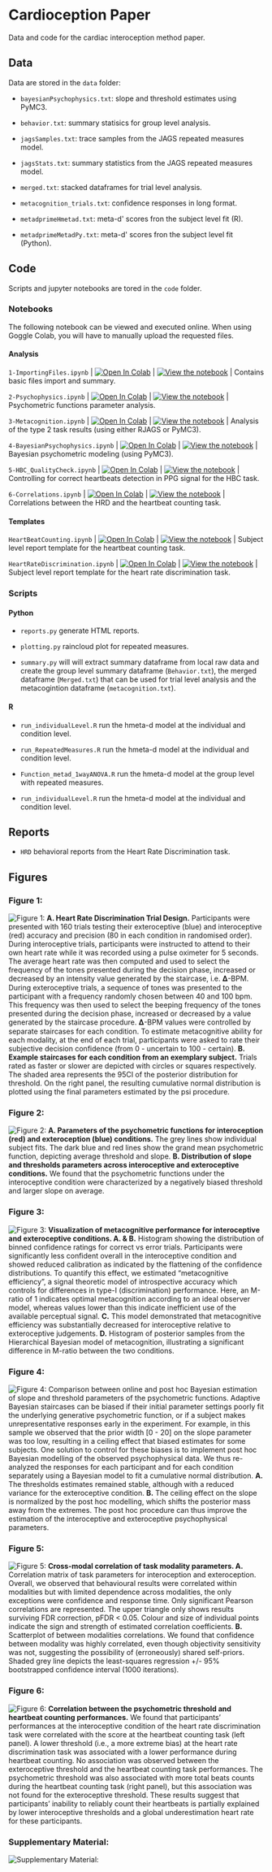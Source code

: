 # Cardioception Paper
Data and code for the cardiac interoception method paper.

## Data

Data are stored in the `data` folder:

* `bayesianPsychophysics.txt`: slope and threshold estimates using PyMC3.
  
* `behavior.txt`: summary statisics for group level analysis.
  
* `jagsSamples.txt`: trace samples from the JAGS repeated measures model.

* `jagsStats.txt`: summary statistics from the JAGS repeated measures model.

* `merged.txt`: stacked dataframes for trial level analysis.

* `metacognition_trials.txt`: confidence responses in long format.

* `metadprimeHmetad.txt`: meta-d' scores fron the subject level fit (R).

* `metadprimeMetadPy.txt`: meta-d' scores fron the subject level fit (Python).

## Code

Scripts and jupyter notebooks are tored in the `code` folder.

### Notebooks

The following notebook can be viewed and executed online. When using Goggle Colab, you will have to manually upload the requested files.

#### Analysis
 `1-ImportingFiles.ipynb` | [![Open In Colab](https://colab.research.google.com/assets/colab-badge.svg)](https://colab.research.google.com/github/embodied-computation-group/CardioceptionPaper/blob/main/code/1-ImportingFiles.ipynb) | [![View the notebook](https://img.shields.io/badge/render-nbviewer-orange.svg)](https://nbviewer.jupyter.org/github/embodied-computation-group/CardioceptionPaper/blob/main/code/1-ImportingFiles.ipynb?flush_cache=true) |
Contains basic files import and summary.

 `2-Psychophysics.ipynb` | [![Open In Colab](https://colab.research.google.com/assets/colab-badge.svg)](https://colab.research.google.com/github/embodied-computation-group/CardioceptionPaper/blob/main/code/2-Psychophysics.ipynb) | [![View the notebook](https://img.shields.io/badge/render-nbviewer-orange.svg)](https://nbviewer.jupyter.org/github/embodied-computation-group/CardioceptionPaper/blob/main/code/2-Psychophysics.ipynb?flush_cache=true) |
Psychometric functions parameter analysis.

 `3-Metacognition.ipynb` | [![Open In Colab](https://colab.research.google.com/assets/colab-badge.svg)](https://colab.research.google.com/github/embodied-computation-group/CardioceptionPaper/blob/main/code/3-Metacognition.ipynb) | [![View the notebook](https://img.shields.io/badge/render-nbviewer-orange.svg)](https://nbviewer.jupyter.org/github/embodied-computation-group/CardioceptionPaper/blob/main/code/3-Metacognition.ipynb?flush_cache=true) |
Analysis of the type 2 task results (using either RJAGS or PyMC3).

 `4-BayesianPsychophysics.ipynb` | [![Open In Colab](https://colab.research.google.com/assets/colab-badge.svg)](https://colab.research.google.com/github/embodied-computation-group/CardioceptionPaper/blob/main/code/4-BayesianPsychophysics.ipynb) | [![View the notebook](https://img.shields.io/badge/render-nbviewer-orange.svg)](https://nbviewer.jupyter.org/github/embodied-computation-group/CardioceptionPaper/blob/main/code/4-BayesianPsychophysics.ipynb?flush_cache=true) |
 Bayesian psychometric modeling (using PyMC3).

 `5-HBC_QualityCheck.ipynb` | [![Open In Colab](https://colab.research.google.com/assets/colab-badge.svg)](https://colab.research.google.com/github/embodied-computation-group/CardioceptionPaper/blob/main/code/5-HBC_QualityCheck.ipynb) | [![View the notebook](https://img.shields.io/badge/render-nbviewer-orange.svg)](https://nbviewer.jupyter.org/github/embodied-computation-group/CardioceptionPaper/blob/main/code/5-HBC_QualityCheck.ipynb?flush_cache=true) |
 Controlling for correct heartbeats detection in PPG signal for the HBC task.

 `6-Correlations.ipynb` | [![Open In Colab](https://colab.research.google.com/assets/colab-badge.svg)](https://colab.research.google.com/github/embodied-computation-group/CardioceptionPaper/blob/main/code/6-Correlations.ipynb) | [![View the notebook](https://img.shields.io/badge/render-nbviewer-orange.svg)](https://nbviewer.jupyter.org/github/embodied-computation-group/CardioceptionPaper/blob/main/code/6-Correlations.ipynb?flush_cache=true) |
 Correlations between the HRD and the heartbeat counting task.


#### Templates
 `HeartBeatCounting.ipynb` | [![Open In Colab](https://colab.research.google.com/assets/colab-badge.svg)](https://colab.research.google.com/github/embodied-computation-group/CardioceptionPaper/blob/main/code/HeartBeatCounting.ipynb) | [![View the notebook](https://img.shields.io/badge/render-nbviewer-orange.svg)](https://nbviewer.jupyter.org/github/embodied-computation-group/CardioceptionPaper/blob/main/code/HeartBeatCounting.ipynb?flush_cache=true) |
 Subject level report template for the heartbeat counting task.

 `HeartRateDiscrimination.ipynb` | [![Open In Colab](https://colab.research.google.com/assets/colab-badge.svg)](https://colab.research.google.com/github/embodied-computation-group/CardioceptionPaper/blob/main/code/HeartRateDiscrimination.ipynb) | [![View the notebook](https://img.shields.io/badge/render-nbviewer-orange.svg)](https://nbviewer.jupyter.org/github/embodied-computation-group/CardioceptionPaper/blob/main/code/HeartRateDiscrimination.ipynb?flush_cache=true) |
 Subject level report template for the heart rate discrimination task.

### Scripts

#### Python

* `reports.py` generate HTML reports.

* `plotting.py` raincloud plot for repeated measures.

* `summary.py` will will extract summary dataframe from local raw data and create the group level summary dataframe (`Behavior.txt`), the merged dataframe (`Merged.txt`) that can be used for trial level analysis and the metacogintion dataframe (`metacognition.txt`).

#### R

* `run_individualLevel.R` run the hmeta-d model at the individual and condition level.
  
* `run_RepeatedMeasures.R` run the hmeta-d model at the individual and condition level.
  
* `Function_metad_1wayANOVA.R` run the hmeta-d model at the group level with repeated measures.
  
* `run_individualLevel.R` run the hmeta-d model at the individual and condition level.

## Reports

* `HRD` behavioral reports from the Heart Rate Discrimination task. 
## Figures

### Figure 1:
![Figure 1: ](figures/Fig1.png)
**A. Heart Rate Discrimination Trial Design.** Participants were presented with 160 trials testing their exteroceptive (blue) and interoceptive (red) accuracy and precision (80 in each condition in randomised order). During interoceptive trials, participants were instructed to attend to their own heart rate while it was recorded using a pulse oximeter for 5 seconds. The average heart rate was then computed and used to select the frequency of the tones presented during the decision phase, increased or decreased by an intensity value generated by the staircase, i.e. 𝚫-BPM. During exteroceptive trials, a sequence of tones was presented to the participant with a frequency randomly chosen between 40 and 100 bpm. This frequency was then used to select the beeping frequency of the tones presented during the decision phase, increased or decreased by a value generated by the staircase procedure. 𝚫-BPM values were controlled by separate staircases for each condition. To estimate metacognitive ability for each modality, at the end of each trial, participants were asked to rate their subjective decision confidence (from 0 - uncertain to 100 - certain). **B. Example staircases for each condition from an exemplary subject.** Trials rated as faster or slower are depicted with circles or squares respectively. The shaded area represents the 95CI of the posterior distribution for threshold. On the right panel, the resulting cumulative normal distribution is plotted using the final parameters estimated by the psi procedure.


### Figure 2:
![Figure 2: ](figures/Fig2.png)
**A. Parameters of the psychometric functions for interoception (red) and exteroception (blue) conditions.** The grey lines show individual subject fits. The dark blue and red lines show the grand mean psychometric function, depicting average threshold and slope. **B. Distribution of slope and thresholds parameters across interoceptive and exteroceptive conditions.** We found that the psychometric functions under the interoceptive condition were characterized by a negatively biased threshold and larger slope on average.

### Figure 3:
![Figure 3: ](figures/Fig3.png)
**Visualization of metacognitive performance for interoceptive and exteroceptive conditions. A. & B.** Histogram showing the distribution of binned confidence ratings for correct vs error trials. Participants were significantly less confident overall in the interoceptive condition and showed reduced calibration as indicated by the flattening of the confidence distributions. To quantify this effect, we estimated “metacognitive efficiency”, a signal theoretic model of introspective accuracy which controls for differences in type-I (discrimination) performance. Here, an M-ratio of 1 indicates optimal metacognition according to an ideal observer model, whereas values lower than this indicate inefficient use of the available perceptual signal. **C.** This model demonstrated that metacognitive efficiency was substantially decreased for interoceptive relative to exteroceptive judgements. **D.** Histogram of posterior samples from the Hierarchical Bayesian model of metacognition, illustrating a significant difference in M-ratio between the two conditions. 

### Figure 4:
![Figure 4: ](figures/Fig4.png)
Comparison between online and post hoc Bayesian estimation of slope and threshold parameters of the psychometric functions. Adaptive Bayesian staircases can be biased if their initial parameter settings poorly fit the underlying generative psychometric function, or if a subject makes unrepresentative responses early in the experiment. For example, in this sample we observed that the prior width [0 - 20] on the slope parameter was too low, resulting in a ceiling effect that biased estimates for some subjects. One solution to control for these biases is to implement post hoc Bayesian modelling of the observed psychophysical data. We thus re-analyzed the responses for each participant and for each condition separately using a Bayesian model to fit a cumulative normal distribution. **A.** The thresholds estimates remained stable, although with a reduced variance for the exteroceptive condition. **B.** The ceiling effect on the slope is normalized by the post hoc modelling, which shifts the posterior mass away from the extremes. The post hoc procedure can thus improve the estimation of the interoceptive and exteroceptive psychophysical parameters.

### Figure 5:
![Figure 5: ](figures/Fig5.png)
**Cross-modal correlation of task modality parameters. A.** Correlation matrix of task parameters for interoception and exteroception. Overall, we observed that behavioural results were correlated within modalities but with limited dependence across modalities, the only exceptions were confidence and response time. Only significant Pearson correlations are represented. The upper triangle only shows results surviving FDR correction, pFDR < 0.05. Colour and size of individual points indicate the sign and strength of estimated correlation coefficients. **B.** Scatterplot of between modalities correlations. We found that confidence between modality was highly correlated, even though objectivity sensitivity was not, suggesting the possibility of (erroneously) shared self-priors. Shaded grey line depicts the least-squares regression +/- 95% bootstrapped confidence interval (1000 iterations). 

### Figure 6:
![Figure 6: ](figures/Fig6.png)
**Correlation between the psychometric threshold and heartbeat counting performances.** We found that participants’ performances at the interoceptive condition of the heart rate discrimination task were correlated with the score at the heartbeat counting task (left panel). A lower threshold (i.e., a more extreme bias) at the heart rate discrimination task was associated with a lower performance during heartbeat counting. No association was observed between the exteroceptive threshold and the heartbeat counting task performances. The psychometric threshold was also associated with more total beats counts during the heartbeat counting task (right panel), but this association was not found for the exteroceptive threshold. These results suggest that participants’ inability to reliably count their heartbeats is partially explained by lower interoceptive thresholds and a global underestimation heart rate for these participants.

### Supplementary Material:
![Supplementary Material: ](figures/SupplementaryMaterial.png)